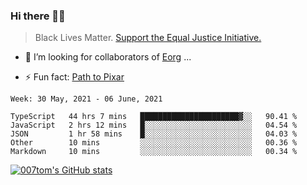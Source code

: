 ### Hi there 👋🏿

<!--
**007tom/007tom** is a ✨ _special_ ✨ repository because its `README.md` (this file) appears on your GitHub profile.

Here are some ideas to get you started:
-->

> Black Lives Matter. [Support the Equal Justice Initiative.](https://support.eji.org/give/153413/#!/donation/checkout)

<!--
- 🔭 I’m currently working on ...
- 🌱 I’m currently learning ...
-->
- 👯 I’m looking for collaborators of [Eorg](https://github.com/zhyd1997/Eorg) ...

<!--
- 🤔 I’m looking for help with ...
- 💬 Ask me about ...
- 📫 How to reach me: ...
- 😄 Pronouns: ...
-->

- ⚡ Fun fact: [Path to Pixar](https://bunnyhobby.github.io/)
<!--
-->

<!--START_SECTION:waka-->
```text
Week: 30 May, 2021 - 06 June, 2021

TypeScript   44 hrs 7 mins   ██████████████████████▓░░   90.41 % 
JavaScript   2 hrs 12 mins   █░░░░░░░░░░░░░░░░░░░░░░░░   04.54 % 
JSON         1 hr 58 mins    █░░░░░░░░░░░░░░░░░░░░░░░░   04.03 % 
Other        10 mins         ░░░░░░░░░░░░░░░░░░░░░░░░░   00.36 % 
Markdown     10 mins         ░░░░░░░░░░░░░░░░░░░░░░░░░   00.34 % 
```
<!--END_SECTION:waka-->


[![007tom's GitHub stats](https://github-readme-stats.vercel.app/api?username=007tom&count_private=true&show_icons=true&theme=react)
](https://github.com/anuraghazra/github-readme-stats)
